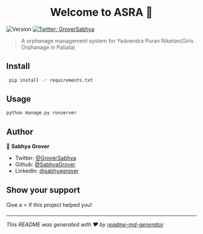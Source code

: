<h1 align="center">Welcome to ASRA 👋</h1>
<p>
  <img alt="Version" src="https://img.shields.io/badge/version-0.0.1-blue.svg?cacheSeconds=2592000" />
  <a href="https://twitter.com/GroverSabhya" target="_blank">
    <img alt="Twitter: GroverSabhya" src="https://img.shields.io/twitter/follow/GroverSabhya.svg?style=social" />
  </a>
</p>

> A orphanage management system for Yadvendra Puran Niketan(Girls Orphanage in Patiala)

## Install

```sh
 pip install -r requirements.txt 
```

## Usage

```sh
python manage.py runserver
```

## Author

👤 **Sabhya Grover**

* Twitter: [@GroverSabhya](https://twitter.com/GroverSabhya)
* Github: [@SabhyaGrover](https://github.com/SabhyaGrover)
* LinkedIn: [@sabhyagrover](https://linkedin.com/in/sabhyagrover)

## Show your support

Give a ⭐️ if this project helped you!

***
_This README was generated with ❤️ by [readme-md-generator](https://github.com/kefranabg/readme-md-generator)_
